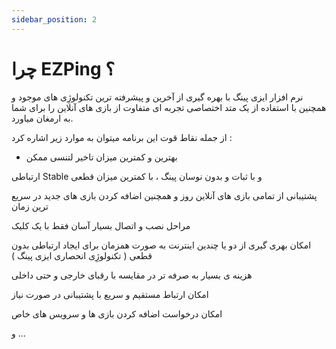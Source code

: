 ```yaml
---
sidebar_position: 2
---
```

# چرا EZPing ؟

نرم افزار ایزی پینگ با بهره گیری از آخرین و پیشرفته ترین تکنولوژِی های موجود و همچنین با استفاده از یک متد اختصاصی تجربه ای متفاوت از بازی های آنلاین را برای شما به ارمغان میاورد.

از جمله نقاط قوت این برنامه میتوان به موارد زیر اشاره کرد : 

- بهترین و کمترین میزان تاخیر لتنسی ممکن

ارتباطی Stable و با ثبات و بدون نوسان پینگ ، با کمترین میزان قطعی

پشتیبانی از تمامی بازی های آنلاین روز و همچنین اضافه کردن بازی های جدید در سریع ترین زمان

مراحل نصب و اتصال بسیار آسان فقط با یک کلیک

امکان بهری گیری از دو یا چندین اینترنت به صورت همزمان برای ایجاد ارتباطی بدون قطعی ( تکنولوژِی انحصاری ایزی پینگ )

هزینه ی بسیار به صرفه تر در مقایسه با رقبای خارجی و حتی داخلی

امکان ارتباط مستقیم و سریع با پشتیبانی در صورت نیاز

امکان درخواست اضافه کردن بازی ها و سرویس های خاص

و ...




